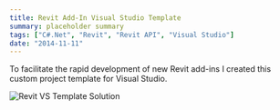 ```yaml
---
title: Revit Add-In Visual Studio Template
summary: placeholder summary
tags: ["C#.Net", "Revit", "Revit API", "Visual Studio"]
date: "2014-11-11"
---
```


To facilitate the rapid development of new Revit add-ins I created this custom project template for Visual Studio.

![Revit VS Template Solution](http://www.ericanastas.com/wp-content/uploads/2015/07/Revit-VS-Template-Solution.png)
